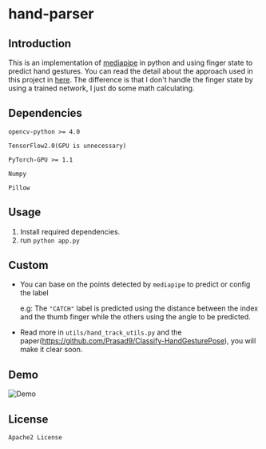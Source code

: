 # hand-parser

## Introduction
This is an implementation of [mediapipe](https://github.com/google/mediapipe) in python and using finger state to predict hand gestures. You can read the detail about the approach used in this project in [here](https://github.com/Prasad9/Classify-HandGesturePose). The difference is that I don't handle the finger state by using a trained network, I just do some math calculating.
## Dependencies
`opencv-python >= 4.0`

`TensorFlow2.0(GPU is unnecessary)`

`PyTorch-GPU >= 1.1`

`Numpy`

`Pillow`
## Usage
1. Install required dependencies.
2. run `python app.py`
## Custom
- You can base on the points detected by `mediapipe` to predict or config the label

  e.g:  The `"CATCH"` label is predicted using the distance between the index and the thumb finger while the others using the angle to be predicted. 
  
- Read more in `utils/hand_track_utils.py` and the paper(https://github.com/Prasad9/Classify-HandGesturePose), you will make it clear soon.
## Demo
![Demo](demo.gif)
## License
`Apache2 License`
